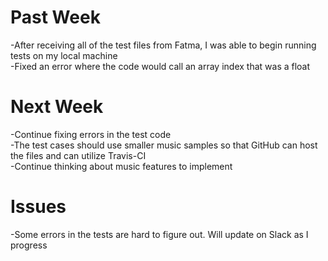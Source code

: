 # Past Week
-After receiving all of the test files from Fatma, I was able to begin running tests on my local machine  
-Fixed an error where the code would call an array index that was a float  
# Next Week
-Continue fixing errors in the test code  
-The test cases should use smaller music samples so that GitHub can host the files and can utilize Travis-CI  
-Continue thinking about music features to implement
# Issues
-Some errors in the tests are hard to figure out. Will update on Slack as I progress

